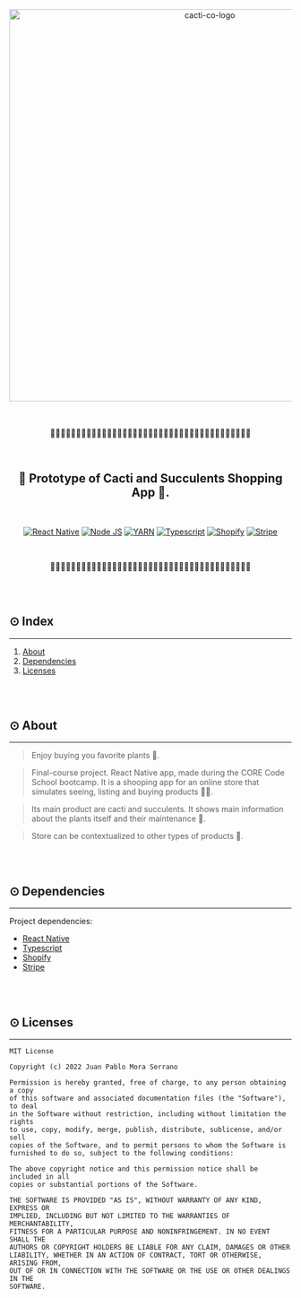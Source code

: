 <div align="center">
    <img src="" alt="cacti-co-logo" width="700"/>
</div>

<br/>
<br/>

<div align="center">
    <p>🌿🌿🌿🌿🌿🌿🌿🌿🌿🌿🌿🌿🌿🌿🌿🌿🌿🌿🌿🌿🌿🌿🌿🌿🌿🌿🌿🌿🌿🌿🌿🌿🌿🌿🌿🌿🌿🌿🌿</p>
</div>

<br/>

<div align="center">
    <h2>🌵 Prototype of Cacti and Succulents Shopping App 🌱.</h2>
</div>

<br/>

<p align="center">
  <a href="https://reactnative.dev"
    ><img
      alt="React Native"
      src="https://img.shields.io/badge/React%20Native-v-%23234256?style=for-the-badge&amp;logo=appveyor"
  /></a>
  <a href="https://nodejs.org/"
    ><img
      alt="Node JS"
      src="https://img.shields.io/badge/Node-v18.5.0-brightgreen?style=for-the-badge&amp;logo=appveyor"
  /></a>
  <a href="https://yarnpkg.com"
    ><img
      alt="YARN"
      src="https://img.shields.io/badge/YARN-v1.22.18-red?style=for-the-badge&amp;logo=appveyor"
  /></a>
  <a href="https://www.typescriptlang.org/"
    ><img
      alt="Typescript"
      src="https://img.shields.io/badge/typescript-v4.6.4-%239cf?style=for-the-badge&amp;logo=appveyor"
  /></a>
  <a href="https://es.shopify.com"
    ><img
      alt="Shopify"
      src="https://img.shields.io/badge/Shopify-v-yellow?style=for-the-badge&amp;logo=appveyor"
  /></a>
  <a href="https://stripe.com/es-us"
    ><img
      alt="Stripe"
      src="https://img.shields.io/badge/Stripe-v-blueviolet?style=for-the-badge&amp;logo=appveyor"
  /></a>
</p>

<br/>

<div align="center">
    <p>🌿🌿🌿🌿🌿🌿🌿🌿🌿🌿🌿🌿🌿🌿🌿🌿🌿🌿🌿🌿🌿🌿🌿🌿🌿🌿🌿🌿🌿🌿🌿🌿🌿🌿🌿🌿🌿🌿🌿</p>
</div>


<br/>
<br/>

## **⊙ Index**

---

1. [About](#✦-about)
2. [Dependencies](#✦-dependencies)
3. [Licenses](#✦-licenses)

<br/>
<br/>

## **⊙ About**

---

> Enjoy buying you favorite plants 🌺.

> Final-course project. React Native app, made during the CORE Code School bootcamp. It is a shooping app for an online store that simulates seeing, listing and buying products 👨‍💻.

> Its main product are cacti and succulents. It shows main information about the plants itself and their maintenance 🌵.

> Store can be contextualized to other types of products 🏪.

<br/>
<br/>

## **⊙ Dependencies**

---

Project dependencies:

-   [React Native](https://reactnative.dev)
-   [Typescript](https://www.typescriptlang.org/)
-   [Shopify](https://es.shopify.com)
-   [Stripe](https://stripe.com/es-us)

<br/>
<br/>

## **⊙ Licenses**

---
```
MIT License

Copyright (c) 2022 Juan Pablo Mora Serrano

Permission is hereby granted, free of charge, to any person obtaining a copy
of this software and associated documentation files (the "Software"), to deal
in the Software without restriction, including without limitation the rights
to use, copy, modify, merge, publish, distribute, sublicense, and/or sell
copies of the Software, and to permit persons to whom the Software is
furnished to do so, subject to the following conditions:

The above copyright notice and this permission notice shall be included in all
copies or substantial portions of the Software.

THE SOFTWARE IS PROVIDED "AS IS", WITHOUT WARRANTY OF ANY KIND, EXPRESS OR
IMPLIED, INCLUDING BUT NOT LIMITED TO THE WARRANTIES OF MERCHANTABILITY,
FITNESS FOR A PARTICULAR PURPOSE AND NONINFRINGEMENT. IN NO EVENT SHALL THE
AUTHORS OR COPYRIGHT HOLDERS BE LIABLE FOR ANY CLAIM, DAMAGES OR OTHER
LIABILITY, WHETHER IN AN ACTION OF CONTRACT, TORT OR OTHERWISE, ARISING FROM,
OUT OF OR IN CONNECTION WITH THE SOFTWARE OR THE USE OR OTHER DEALINGS IN THE
SOFTWARE.
```